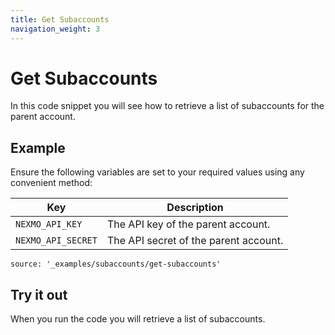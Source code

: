 ```yaml
---
title: Get Subaccounts
navigation_weight: 3
---
```


# Get Subaccounts

In this code snippet you will see how to retrieve a list of subaccounts for the parent account.

## Example

Ensure the following variables are set to your required values using any convenient method:

Key | Description
-- | --
`NEXMO_API_KEY` | The API key of the parent account.
`NEXMO_API_SECRET` | The API secret of the parent account.

```code_snippets
source: '_examples/subaccounts/get-subaccounts'
```

## Try it out

When you run the code you will retrieve a list of subaccounts.
